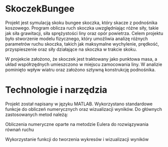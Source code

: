 # SkoczekBungee

Projekt jest symulacją skoku bungee skoczka, który skacze z podnośnika koszowego. Program oblicza ruch skoczka uwzględniając różne siły, takie jak siła grawitacji, siła sprężystości liny oraz opór powietrza. Celem projektu było stworzenie modelu fizycznego, który umożliwia analizę różnych parametrów ruchu skoczka, takich jak maksymalne wychylenie, prędkość, przyspieszenie oraz siły działające na skoczka w trakcie skoku.

W projekcie założono, że skoczek jest traktowany jako punktowa masa, a układ współrzędnych umieszczono w miejscu zamocowania liny. W analizie pominięto wpływ wiatru oraz założono sztywną konstrukcję podnośnika.

# Technologie i narzędzia

Projekt został napisany w języku MATLAB. Wykorzystano standardowe funkcje do obliczeń numerycznych oraz wizualizacji wyników. Do głównych zastosowanych metod należą:

Obliczenia numeryczne oparte na metodzie Eulera do rozwiązywania równań ruchu

Wykorzystanie funkcji do tworzenia wykresów i wizualizacji wyników
